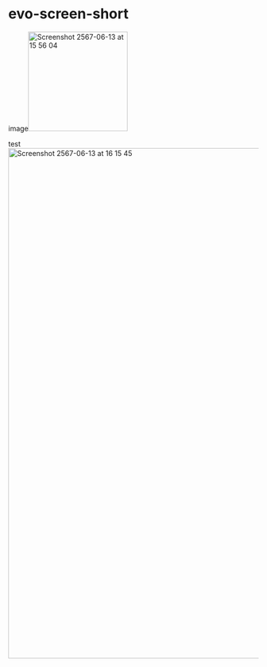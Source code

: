 # evo-screen-short

image<img width="200" alt="Screenshot 2567-06-13 at 15 56 04" src="https://github.com/wachmohara/evo-screen-short/assets/36292453/f92545fb-6890-41b0-941a-63741c3b0443">

test <img width="1026" alt="Screenshot 2567-06-13 at 16 15 45" src="https://github.com/wachmohara/evo-screen-short/assets/36292453/8b21c74c-cfef-4af4-8dca-9b0d29118158">


